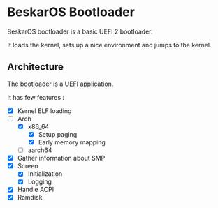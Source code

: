 # BeskarOS Bootloader

BeskarOS bootloader is a basic UEFI 2 bootloader.

It loads the kernel, sets up a nice environment and jumps to the kernel.

## Architecture

The bootloader is a UEFI application.

It has few features :
- [x] Kernel ELF loading
- [ ] Arch
    - [x] x86_64
        - [x] Setup paging
        - [x] Early memory mapping
    - [ ] aarch64
- [x] Gather information about SMP
- [x] Screen
    - [X] Initialization
    - [X] Logging
- [x] Handle ACPI
- [X] Ramdisk
